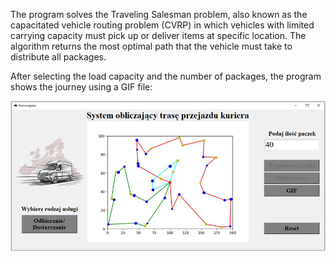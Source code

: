 The program solves the Traveling Salesman problem, also known as the capacitated vehicle routing problem (CVRP) in which vehicles with limited carrying capacity must pick up or deliver items at specific location. The algorithm returns the most optimal path that the vehicle must take to distribute all packages.

After selecting the load capacity and the number of packages, the program shows the journey using a GIF file:

![screenshot1](./Results/40_packages.png "Example")
